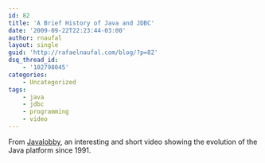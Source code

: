 ```yaml
---
id: 82
title: 'A Brief History of Java and JDBC'
date: '2009-09-22T22:23:44-03:00'
author: rnaufal
layout: single
guid: 'http://rafaelnaufal.com/blog/?p=82'
dsq_thread_id:
    - '102798045'
categories:
    - Uncategorized
tags:
    - java
    - jdbc
    - programming
    - video
---
```


From [Javalobby](http://java.dzone.com/videos/brief-history-java-and-jdbc), an interesting and short video showing the evolution of the Java platform since 1991.